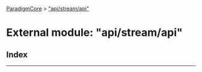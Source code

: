 [ParadigmCore](../README.md) > ["api/stream/api"](../modules/_api_stream_api_.md)

# External module: "api/stream/api"

## Index

---

